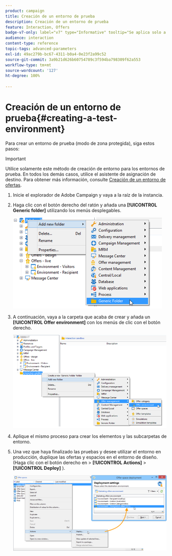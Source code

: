 ```yaml
---
product: campaign
title: Creación de un entorno de prueba
description: Creación de un entorno de prueba
feature: Interaction, Offers
badge-v7-only: label="v7" type="Informative" tooltip="Se aplica solo a Campaign Classic v7"
audience: interaction
content-type: reference
topic-tags: advanced-parameters
exl-id: 49ac279b-bc67-4311-b0a4-0e23f2a99c52
source-git-commit: 3a9b21d626b60754789c3f594ba798309f62a553
workflow-type: tm+mt
source-wordcount: '127'
ht-degree: 100%

---
```


# Creación de un entorno de prueba{#creating-a-test-environment}



Para crear un entorno de prueba (modo de zona protegida), siga estos pasos:

>[!IMPORTANT]
>
>Utilice solamente este método de creación de entorno para los entornos de prueba. En todos los demás casos, utilice el asistente de asignación de destino. Para obtener más información, consulte [Creación de un entorno de ofertas](../../interaction/using/live-design-environments.md#creating-an-offer-environment).

1. Inicie el explorador de Adobe Campaign y vaya a la raíz de la instancia.
1. Haga clic con el botón derecho del ratón y añada una **[!UICONTROL Generic folder]** utilizando los menús desplegables.

   ![](assets/offer_env_creation_001.png)

1. A continuación, vaya a la carpeta que acaba de crear y añada un **[!UICONTROL Offer environment]** con los menús de clic con el botón derecho.

   ![](assets/offer_env_creation_001bis.png)

1. Aplique el mismo proceso para crear los elementos y las subcarpetas de entorno.
1. Una vez que haya finalizado las pruebas y desee utilizar el entorno en producción, duplique las ofertas y espacios en el entorno de diseño. (Haga clic con el botón derecho en > **[!UICONTROL Actions]** > **[!UICONTROL Deploy]** ).

   ![](assets/migration_interaction_5.png)

